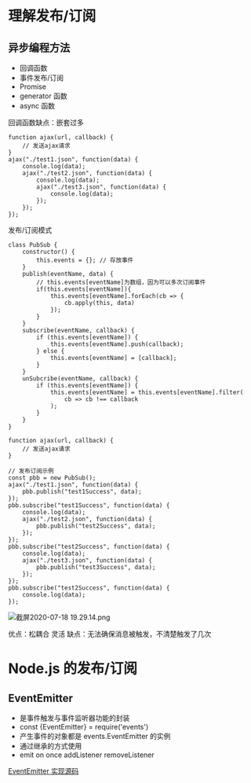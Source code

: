 # 理解发布/订阅

## 异步编程方法

- 回调函数
- 事件发布/订阅
- Promise
- generator 函数
- async 函数

回调函数缺点：嵌套过多

```
function ajax(url, callback) {
    // 发送ajax请求
}
ajax("./test1.json", function(data) {
    console.log(data);
    ajax("./test2.json", function(data) {
        console.log(data);
        ajax("./test3.json", function(data) {
            console.log(data);
        });
    });
});
```

发布/订阅模式

```
class PubSub {
    constructor() {
        this.events = {}; // 存放事件
    }
    publish(eventName, data) {
        // this.events[eventName]为数组，因为可以多次订阅事件
        if(this.events[eventName]){
            this.events[eventName].forEach(cb => {
                cb.apply(this, data)
            });
        }
    }
    subscribe(eventName, callback) {
        if (this.events[eventName]) {
            this.events[eventName].push(callback);
        } else {
            this.events[eventName] = [callback];
        }
    }
    unSubcribe(eventName, callback) {
        if (this.events[eventName]) {
            this.events[eventName] = this.events[eventName].filter(
                cb => cb !== callback
            );
        }
    }
}

function ajax(url, callback) {
    // 发送ajax请求
}

// 发布订阅示例
const pbb = new PubSub();
ajax("./test1.json", function(data) {
    pbb.publish("test1Success", data);
});
pbb.subscribe("test1Success", function(data) {
    console.log(data);
    ajax("./test2.json", function(data) {
        pbb.publish("test2Success", data);
    });
});
pbb.subscribe("test2Success", function(data) {
    console.log(data);
    ajax("./test3.json", function(data) {
        pbb.publish("test3Success", data);
    });
});
pbb.subscribe("test2Success", function(data) {
    console.log(data);
});

```

![截屏2020-07-18 19.29.14.png](/img/bVbJR93)

优点：松耦合 灵活
缺点：无法确保消息被触发，不清楚触发了几次

# Node.js 的发布/订阅

## EventEmitter

- 是事件触发与事件监听器功能的封装
- const {EventEmitter} = require('events')
- 产生事件的对象都是 events.EventEmitter 的实例
- 通过继承的方式使用
- emit on once addListener removeListener

[EventEmitter 实现源码](https://github.com/nodejs/node/blob/master/lib/events.js)
